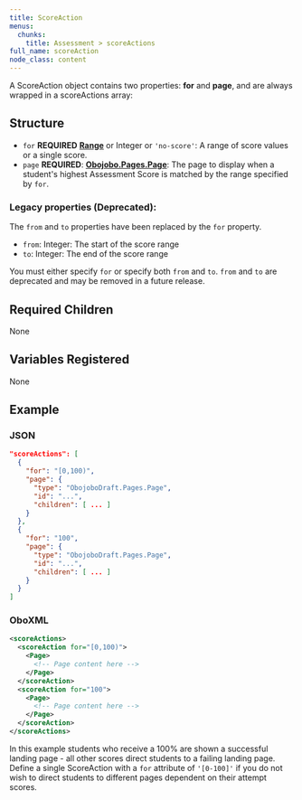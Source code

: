 ```yaml
---
title: ScoreAction
menus:
  chunks:
    title: Assessment > scoreActions
full_name: scoreAction
node_class: content
---
```

A ScoreAction object contains two properties: **for** and **page**, and are always wrapped in a scoreActions array:

## Structure

* `for` **REQUIRED** **[Range](content_range.md)** or Integer or `'no-score'`: A range of score values or a single score.
* `page` **REQUIRED**: [**Obojobo.Pages.Page**](obonode_page.md): The page to display when a student's highest Assessment Score is matched by the range specified by `for`.

### Legacy properties (Deprecated):

The `from` and `to` properties have been replaced by the `for` property.

* `from`: Integer: The start of the score range
* `to`: Integer: The end of the score range

You must either specify `for` or specify both `from` and `to`. `from` and `to` are deprecated and may be removed in a future release.

## Required Children

None

## Variables Registered

None

## Example

### JSON

```json
"scoreActions": [
  {
    "for": "[0,100)",
    "page": {
      "type": "ObojoboDraft.Pages.Page",
      "id": "...",
      "children": [ ... ]
    }
  },
  {
    "for": "100",
    "page": {
      "type": "ObojoboDraft.Pages.Page",
      "id": "...",
      "children": [ ... ]
    }
  }
]
```

### OboXML

```xml
<scoreActions>
  <scoreAction for="[0,100)">
    <Page>
      <!-- Page content here -->
    </Page>
  </scoreAction>
  <scoreAction for="100">
    <Page>
      <!-- Page content here -->
    </Page>
  </scoreAction>
</scoreActions>
```

In this example students who receive a 100% are shown a successful landing page - all other scores direct students to a failing landing page. Define a single ScoreAction with a `for` attribute of `'[0-100]'` if you do not wish to direct students to different pages dependent on their attempt scores.

